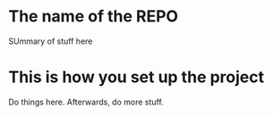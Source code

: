 # The name of the REPO
SUmmary of stuff here
# This is how you set up the project
Do things here. Afterwards, do more stuff.
